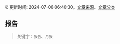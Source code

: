 :alarm_clock: 更新时间: 2024-07-06 06:40:30。[文章来源](/README.md)、[文章分类](/TAGS.md)

## 报告


> 关键字：`报告`、`月报`



